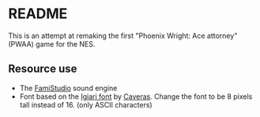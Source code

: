 # README

This is an attempt at remaking the first "Phoenix Wright: Ace attorney" (PWAA) game for the NES.

## Resource use

- The [FamiStudio](https://famistudio.org) sound engine
- Font based on the [Igiari font](https://www.dafont.com/igiari.font) by [Caveras](https://caveras.net/). Change the font to be 8 pixels tall instead of 16. (only ASCII characters)
